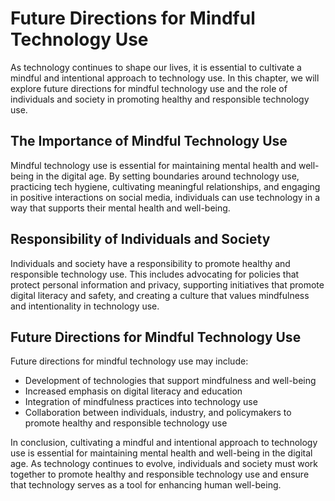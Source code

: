 # Future Directions for Mindful Technology Use

As technology continues to shape our lives, it is essential to cultivate a mindful and intentional approach to technology use. In this chapter, we will explore future directions for mindful technology use and the role of individuals and society in promoting healthy and responsible technology use.

The Importance of Mindful Technology Use
----------------------------------------

Mindful technology use is essential for maintaining mental health and well-being in the digital age. By setting boundaries around technology use, practicing tech hygiene, cultivating meaningful relationships, and engaging in positive interactions on social media, individuals can use technology in a way that supports their mental health and well-being.

Responsibility of Individuals and Society
-----------------------------------------

Individuals and society have a responsibility to promote healthy and responsible technology use. This includes advocating for policies that protect personal information and privacy, supporting initiatives that promote digital literacy and safety, and creating a culture that values mindfulness and intentionality in technology use.

Future Directions for Mindful Technology Use
--------------------------------------------

Future directions for mindful technology use may include:

* Development of technologies that support mindfulness and well-being
* Increased emphasis on digital literacy and education
* Integration of mindfulness practices into technology use
* Collaboration between individuals, industry, and policymakers to promote healthy and responsible technology use

In conclusion, cultivating a mindful and intentional approach to technology use is essential for maintaining mental health and well-being in the digital age. As technology continues to evolve, individuals and society must work together to promote healthy and responsible technology use and ensure that technology serves as a tool for enhancing human well-being.
